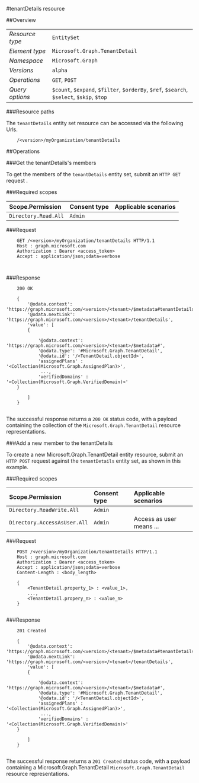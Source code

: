 #tenantDetails resource

 



##Overview

|  |  | 
| :-- | :-- | 
| _Resource type_ | `EntitySet` | 
| _Element type_ | `Microsoft.Graph.TenantDetail` | 
| _Namespace_ | `Microsoft.Graph` | 
| _Versions_ | `alpha` | 
| _Operations_ | `GET`, `POST` | 
| _Query options_ | `$count`, `$expand`, `$filter`, `$orderBy`, `$ref`, `$search`, `$select`, `$skip`, `$top` | 


###Resource paths

The `tenantDetails` entity set resource can be accessed via the following Urls. 

```
	/<version>/myOrganization/tenantDetails
```





##Operations

###Get the tenantDetails's members

To get the members of the `tenantDetails` entity set, submit an `HTTP GET` request .  

###Required scopes

| Scope.Permission | Consent type | Applicable scenarios | 
| :-- | :-- | :-- | 
| `Directory.Read.All` | `Admin` |  | 
###Request

```
	GET /<version>/myOrganization/tenantDetails HTTP/1.1
	Host : graph.microsoft.com
	Authorization : Bearer <access_token>
	Accept : application/json;odata=verbose
	
	
```

###Response

```
	200 OK
	
	{
		'@odata.context': 'https://graph.microsoft.com/<version>/<tenant>/$metadata#tenantDetails',
		'@odata.nextLink': 'https://graph.microsoft.com/<version>/<tenant>/tenantDetails',
		'value': [ 
		{
	
			'@odata.context': 'https://graph.microsoft.com/<version>/<tenant>/$metadata#',
			'@odata.type': '#Microsoft.Graph.TenantDetail',
			'@odata.id': '/<TenantDetail.objectId>',
			'assignedPlans' : '<Collection(Microsoft.Graph.AssignedPlan)>',
			 ...,
			'verifiedDomains' : '<Collection(Microsoft.Graph.VerifiedDomain)>'
	}
	
		]
	}
	
```

The successful response returns a `200 OK` status code, with a payload containing the collection of the `Microsoft.Graph.TenantDetail` resource representations. 

###Add a new member to the tenantDetails

To create a new Microsoft.Graph.TenantDetail entity resource, submit an `HTTP POST` request against the `tenantDetails` entity set, as shown in this example. 

###Required scopes

| Scope.Permission | Consent type | Applicable scenarios | 
| :-- | :-- | :-- | 
| `Directory.ReadWrite.All` | `Admin` |  | 
| `Directory.AccessAsUser.All` | `Admin` | Access as user means ... | 
###Request

```
	POST /<version>/myOrganization/tenantDetails HTTP/1.1
	Host : graph.microsoft.com
	Authorization : Bearer <access_token>
	Accept : application/json;odata=verbose
	Content-Length : <body_length>
	
	{
		<TenantDetail.property_1> : <value_1>,
		...,
		<TenantDetail.propery_n> : <value_n>
	}
	
```

###Response

```
	201 Created
	
	{
		'@odata.context': 'https://graph.microsoft.com/<version>/<tenant>/$metadata#tenantDetails',
		'@odata.nextLink': 'https://graph.microsoft.com/<version>/<tenant>/tenantDetails',
		'value': [ 
		{
	
			'@odata.context': 'https://graph.microsoft.com/<version>/<tenant>/$metadata#',
			'@odata.type': '#Microsoft.Graph.TenantDetail',
			'@odata.id': '/<TenantDetail.objectId>',
			'assignedPlans' : '<Collection(Microsoft.Graph.AssignedPlan)>',
			 ...,
			'verifiedDomains' : '<Collection(Microsoft.Graph.VerifiedDomain)>'
	}
	
		]
	}
	
```

The successful response returns a `201 Created` status code, with a payload containing a Microsoft.Graph.TenantDetail `Microsoft.Graph.TenantDetail` resource representations. 



